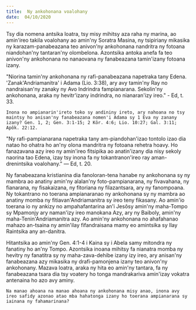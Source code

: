 ```yaml
---
title:  Ny ankohonana voalohany
date:  04/10/2020
---
```


Tsy dia nomena antsika loatra, tsy misy mihitsy aza raha ny marina, ao amin'ireo takila voalohany ao amin'ny Soratra Masina, ny tsipiriany mikasika ny karazam-panabeazana teo anivon'ny ankohonana nandritra ny fotoana niandohan'ny tantaran'ny olombelona. Azontsika antoka anefa fa teo anivon'ny ankohonana no nanaovana ny fanabeazana tamin'izany fotoana izany.

"Niorina tamin'ny ankohonana ny rafi-panabeazana napetraka tany Edena. 'Zanak'Andriamanitra' i Adama (Lio. 3:38), ary avy tamin'ny Ray no nandraisan'ny zanaky ny Avo Indrindra fampianarana. Sekolin'ny ankohonana, araka ny hevitr'izany indrindra, no nianaran'izy ireo." - Ed, t. 33.

`Inona no ampianarin'ireto toko sy andininy ireto, ary nahoana no tsy maintsy ho anisan'ny fanabeazana nomen'i Adama sy 1 Eva ny zanany izany? Gen. 1, 2; Gen. 3:1-15; 2 Kôr. 4:6; Lio. 10:27; Gal. 3:11; Apôk. 22:12.`

"Ny rafi-pampianarana napetraka tany am-piandohan'izao tontolo izao dia natao ho ohatra ho an'ny olona mandritra ny fotoana rehetra hoavy. Ho fanazavana azy ireo ny amin'ireo fitsipika ao anatin'izany dia nisy sekoly naorina tao Edena, izay tsy inona fa ny tokantranon'ireo ray aman-drenintsika voalohany." — Ed, t. 20.

Ny fanabeazana kristianina dia fanoloran-tena hanabe ny ankohonana sy ny mambra ao anatiny amin'ny alalan'ny foto-pampianarana, ny fivavahana, ny fianarana, ny fisakaizana, ny fitoriana ny filazantsara, ary ny fanompoana. Ny tokantrano no toerana ampianaranao ny ankohonana sy ny mambra ao anatiny momba ny fitiavan'Andriamanitra sy ireo teny fikasany. Ao amin'io toerana io ny ankizy no ampahafantarina an'i Jesôsy amin'ny maha-Tompo sy Mpamonjy ary naman'izy ireo manokana Azy, ary ny Baiboly, amin'ny maha-Tenin'Andriamanitra azy. Ao amin'ny ankohonana no ahafahanao mahazo an-tsaina ny amin'ilay fifandraisana mamy eo amintsika sy Ilay Raintsika any an-danitra.

Hitantsika ao amin'ny Gen. 4:1-4 i Kaina sy i Abela samy mitondra ny fanatiny ho an'ny Tompo. Azontsika inoana mihitsy fa nianatra momba ny hevitry ny fanatitra sy ny maha-zava-dehibe izany izy ireo, ary anisan'ny fanabeazana azy mikasika ny drafi-pamonjena izany teo anivon'ny ankohonany. Mazava loatra, araka ny hita eo amin'ny tantara, fa ny fanabeazana tsara dia tsy voatery ho tonga mandrakariva amin'izay vokatra antenaina ho azo avy aminy.

`Na manao ahoana na manao ahoana ny ankohonana misy anao, inona avy ireo safidy azonao atao mba hahatonga izany ho toerana ampianarana sy iainana ny fahamarinana?`